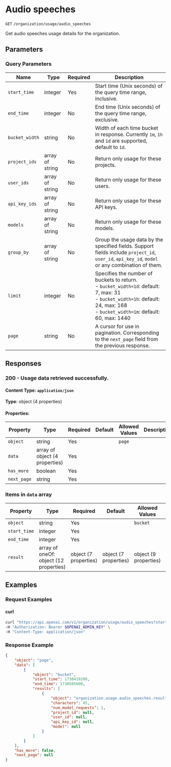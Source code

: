 # Audio speeches

`GET` `/organization/usage/audio_speeches`

Get audio speeches usage details for the organization.

## Parameters

### Query Parameters

| Name | Type | Required | Description |
| ---- | ---- | -------- | ----------- |
| `start_time` | integer | Yes | Start time (Unix seconds) of the query time range, inclusive. |
| `end_time` | integer | No | End time (Unix seconds) of the query time range, exclusive. |
| `bucket_width` | string | No | Width of each time bucket in response. Currently `1m`, `1h` and `1d` are supported, default to `1d`. |
| `project_ids` | array of string | No | Return only usage for these projects. |
| `user_ids` | array of string | No | Return only usage for these users. |
| `api_key_ids` | array of string | No | Return only usage for these API keys. |
| `models` | array of string | No | Return only usage for these models. |
| `group_by` | array of string | No | Group the usage data by the specified fields. Support fields include `project_id`, `user_id`, `api_key_id`, `model` or any combination of them. |
| `limit` | integer | No | Specifies the number of buckets to return. <br> - `bucket_width=1d`: default: 7, max: 31 <br> - `bucket_width=1h`: default: 24, max: 168 <br> - `bucket_width=1m`: default: 60, max: 1440 <br>  |
| `page` | string | No | A cursor for use in pagination. Corresponding to the `next_page` field from the previous response. |

## Responses

### 200 - Usage data retrieved successfully.

#### Content Type: `application/json`

**Type**: object (4 properties)

#### Properties:

| Property | Type | Required | Default | Allowed Values | Description |
| -------- | ---- | -------- | ------- | -------------- | ----------- |
| `object` | string | Yes |  | `page` |  |
| `data` | array of object (4 properties) | Yes |  |  |  |
| `has_more` | boolean | Yes |  |  |  |
| `next_page` | string | Yes |  |  |  |


### Items in `data` array

| Property | Type | Required | Default | Allowed Values | Description |
| -------- | ---- | -------- | ------- | -------------- | ----------- |
| `object` | string | Yes |  | `bucket` |  |
| `start_time` | integer | Yes |  |  |  |
| `end_time` | integer | Yes |  |  |  |
| `result` | array of oneOf: object (12 properties) | object (7 properties) | object (7 properties) | object (9 properties) | object (7 properties) | object (7 properties) | object (3 properties) | object (3 properties) | object (4 properties) | Yes |  |  |  |
## Examples

### Request Examples

#### curl
```bash
curl "https://api.openai.com/v1/organization/usage/audio_speeches?start_time=1730419200&limit=1" \
-H "Authorization: Bearer $OPENAI_ADMIN_KEY" \
-H "Content-Type: application/json"

```

### Response Example

```json
{
    "object": "page",
    "data": [
        {
            "object": "bucket",
            "start_time": 1730419200,
            "end_time": 1730505600,
            "results": [
                {
                    "object": "organization.usage.audio_speeches.result",
                    "characters": 45,
                    "num_model_requests": 1,
                    "project_id": null,
                    "user_id": null,
                    "api_key_id": null,
                    "model": null
                }
            ]
        }
    ],
    "has_more": false,
    "next_page": null
}

```

